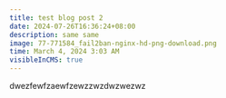 ```yaml
---
title: test blog post 2
date: 2024-07-26T16:36:24+08:00
description: same same
image: 77-771584_fail2ban-nginx-hd-png-download.png
time: March 4, 2024 3:03 AM
visibleInCMS: true
---
```

dwezfewfzaewfzewzzwzdwzwezwz

